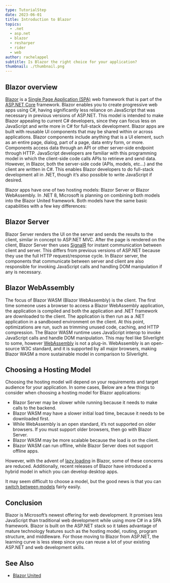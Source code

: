```yaml
---
type: TutorialStep
date: 2023-06-01
title: Introduction to Blazor
topics:
  - .net
  - asp.net
  - blazor
  - resharper
  - rider
  - web
author: rachelappel
subtitle: Is Blazor the right choice for your application?
thumbnail: ./thumbnail.png
---
```


## Blazor overview

[Blazor](https://learn.microsoft.com/en-us/aspnet/core/blazor/?WT.mc_id=dotnet-35129-website&view=aspnetcore-7.0) is a [Single Page Application (SPA)](https://en.wikipedia.org/wiki/Single-page_application) web framework that is part of the [ASP.NET Core](https://dotnet.microsoft.com/en-us/apps/aspnet) framework.
Blazor enables you to create progressive web apps using C#, having significantly less reliance on JavaScript that was necessary in previous versions of ASP.NET. This model is intended to make Blazor appealing to current C# developers, since they can focus less on JavaScript and write more in C# for full-stack development. Blazor apps are built with reusable UI components that may be shared within or across applications. Blazor components include anything that is a UI element, such as an entire page, dialog, part of a page, data entry form, or more. Components access data through an API or other server-side endpoint through HTTP. JavaScript developers are familiar with this programming model in which the client-side code calls APIs to retrieve and send data. However, in Blazor, both the server-side code (APIs, models, etc...) and the client are written in C#. This enables Blazor developers to do full-stack development all in .NET, though it’s also possible to write JavaScript if desired.

Blazor apps have one of two hosting models: Blazor Server or Blazor WebAssembly. In .NET 8, Microsoft is planning on combining both models into the Blazor United framework. Both models have the same basic capabilities with a few key differences:

## Blazor Server

Blazor Server renders the UI on the server and sends the results to the client, similar in concept to ASP.NET MVC. After the page is rendered on the client, Blazor Server then uses [SignalR](https://dotnet.microsoft.com/en-us/apps/aspnet/signalr) for instant communication between client and server. This differs from previous versions of ASP.NET because they use the full HTTP request/response cycle. In Blazor server, the components that communicate between server and client are also responsible for invoking JavaScript calls and handling DOM manipulation if any is necessary.

## Blazor WebAssembly

The focus of Blazor WASM (Blazor WebAssembly) is the client. The first time someone uses a browser to access a Blazor WebAssembly application, the application is compiled and both the application and .NET framework are downloaded to the client. The application is then run as a .NET application in a sandboxed environment on the client. At this point, optimizations are run, such as trimming unused code, caching, and HTTP compression. The Blazor WASM runtime uses JavaScript interop to invoke JavaScript calls and handle DOM manipulation. This may feel like Silverlight to some, however [WebAssembly](https://webassembly.org/) is not a plug-in. WebAssembly is an open-source W3C standard, and it is supported by all major browsers, making Blazor WASM a more sustainable model in comparison to Silverlight.

## Choosing a Hosting Model

Choosing the hosting model will depend on your requirements and target audience for your application. In some cases, Below are a few things to consider when choosing a hosting model for Blazor applications:

- Blazor Server may be slower while running because it needs to make calls to the backend.
- Blazor WASM may have a slower initial load time, because it needs to be downloaded first.
- While WebAssembly is an open standard, it’s not supported on older browsers. If you must support older browsers, then go with Blazor Server.
- Blazor WASM may be more scalable because the load is on the client.
- Blazor WASM can run offline, while Blazor Server does not support offline apps.

However, with the advent of [lazy loading](https://learn.microsoft.com/en-us/aspnet/core/blazor/webassembly-lazy-load-assemblies?view=aspnetcore-7.0) in Blazor, some of these concerns are reduced.
Additionally, recent releases of Blazor have introduced a hybrid model in which you can develop desktop apps.

It may seem difficult to choose a model, but the good news is that you can [switch between models](https://www.syncfusion.com/faq/blazor/general/how-do-i-convert-a-blazor-server-side-project-to-a-blazor-webassembly-project) fairly easily.

## Conclusion

Blazor is Microsoft’s newest offering for web development. It promises less JavaScript than traditional web development while using more C# in a SPA framework. Blazor is built on the ASP.NET stack so it takes advantage of mature technology features such as the hosting model, routing, program structure, and middleware. For those moving to Blazor from ASP.NET, the learning curve is less steep since you can reuse a lot of your existing ASP.NET and web development skills.

## See Also

- [Blazor United](https://www.youtube.com/watch?v=kIH_Py8ytlY)
